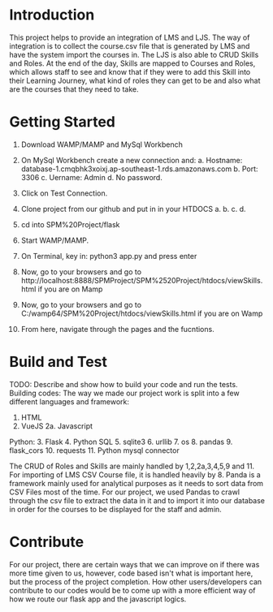 # Introduction 
This project helps to provide an integration of LMS and LJS. The way of integration is to collect the course.csv file that is generated by LMS and have the system import the courses in. The LJS is also able to CRUD Skills and Roles. At the end of the day, Skills are mapped to Courses and Roles, which allows staff to see and know that if they were to add this Skill into their Learning Journey, what kind of roles they can get to be and also what are the courses that they need to take.

# Getting Started
1. Download WAMP/MAMP and MySql Workbench
2. On MySql Workbench create a new connection and:
    a. Hostname: database-1.cmqbhk3xoixj.ap-southeast-1.rds.amazonaws.com
    b. Port: 3306
    c. Uername: Admin
    d. No password.
3. Click on Test Connection.
4. Clone project from our github and put in in your HTDOCS
    a. 
    b.
    c.
    d.

5. cd into SPM%20Project/flask
6. Start WAMP/MAMP.
7. On Terminal, key in: python3 app.py and press enter
8. Now, go to your browsers and go to http://localhost:8888/SPMProject/SPM%2520Project/htdocs/viewSkills.html if you are on Mamp
9. Now, go to your browsers and go to C:/wamp64/SPM%20Project/htdocs/viewSkills.html if you are on Wamp
10. From here, navigate through the pages and the fucntions.

# Build and Test
TODO: Describe and show how to build your code and run the tests. 
Building codes:
The way we made our project work is split into a few different languages and framework:
1. HTML
2. VueJS 
2a. Javascript

Python:
3. Flask
4. Python SQL
5. sqlite3
6. urllib
7. os
8. pandas
9. flask_cors
10. requests
11. Python mysql connector 

The CRUD of Roles and Skills are mainly handled by 1,2,2a,3,4,5,9 and 11.
For importing of LMS CSV Course file, it is handled heavily by 8.
Panda is a framework mainly used for analytical purposes as it needs to sort data from CSV Files most of the time.
For our project, we used Pandas to crawl through the csv file to extract the data in it and to import it into our database in order for the courses to be displayed for the staff and admin.

# Contribute
For our project, there are certain ways that we can improve on if there was more time given to us, however, code based isn't what is important here, but the process of the project completion.
How other users/developers can contribute to our codes would be to come up with a more efficient way of how we route our flask app and the javascript logics.